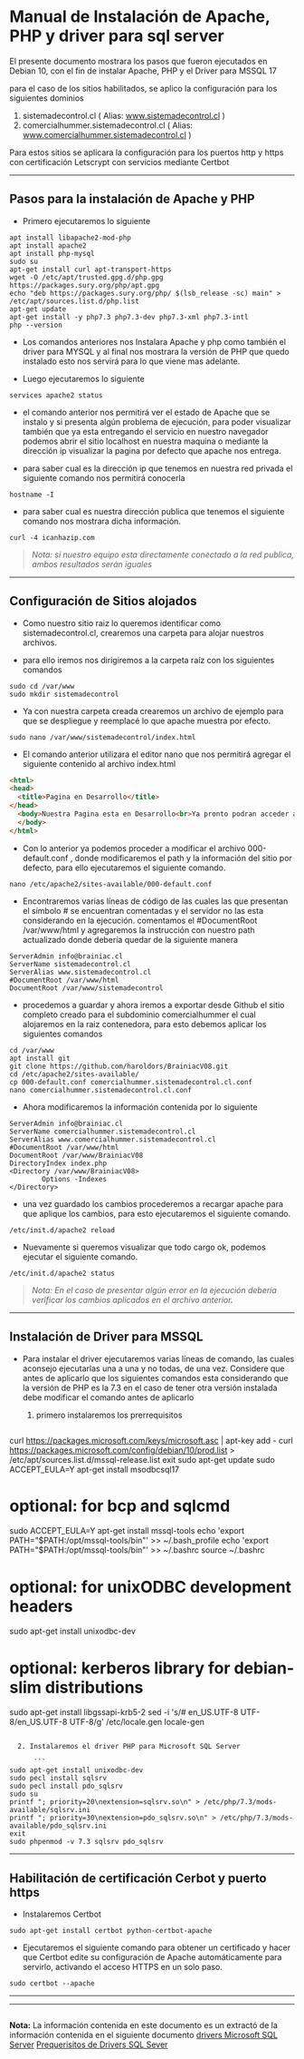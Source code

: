 # Manual de Instalación de Apache, PHP y driver para sql server #

El presente documento mostrara los pasos que fueron ejecutados en Debian 10, con el fin de instalar Apache, PHP y el Driver para MSSQL 17

para el caso de los sitios habilitados, se aplico la configuración para los siguientes dominios

1. sistemadecontrol.cl ( Alias: www.sistemadecontrol.cl )
2. comercialhummer.sistemadecontrol.cl ( Alias: www.comercialhummer.sistemadecontrol.cl )

Para estos sitios se aplicara la configuración para los puertos http y https con certificación Letscrypt con servicios mediante Certbot

---

## Pasos para la instalación de Apache y PHP ##

* Primero ejecutaremos lo siguiente


```
apt install libapache2-mod-php
apt install apache2
apt install php-mysql
sudo su
apt-get install curl apt-transport-https
wget -O /etc/apt/trusted.gpg.d/php.gpg https://packages.sury.org/php/apt.gpg
echo "deb https://packages.sury.org/php/ $(lsb_release -sc) main" > /etc/apt/sources.list.d/php.list
apt-get update
apt-get install -y php7.3 php7.3-dev php7.3-xml php7.3-intl
php --version
```

* Los comandos anteriores nos Instalara Apache y php como también el driver para MYSQL y al final nos mostrara la versión de PHP que quedo instalado esto nos servirá para lo que viene mas adelante.

* Luego ejecutaremos lo siguiente

`services apache2 status`

* el comando anterior nos permitirá ver el estado de Apache que se instalo y si presenta algún problema de ejecución, para poder visualizar también que ya esta entregando el servicio en nuestro navegador podemos abrir el sitio localhost en nuestra maquina o mediante la dirección ip visualizar la pagina por defecto que apache nos entrega.

* para saber cual es la dirección ip que tenemos en nuestra red privada el siguiente comando nos permitirá conocerla

`hostname -I`

* para saber cual es nuestra dirección publica que tenemos el siguiente comando nos mostrara dicha información.

`curl -4 icanhazip.com`

>_Nota: si nuestro equipo esta directamente conectado a la red publica, ambos resultados serán iguales_

---

## Configuración de Sitios alojados ##

* Como nuestro sitio raiz lo queremos identificar como sistemadecontrol.cl, crearemos una carpeta para alojar nuestros archivos.

* para ello iremos nos dirigiremos a la carpeta raíz con los siguientes comandos

```
sudo cd /var/www
sudo mkdir sistemadecontrol
````
* Ya con nuestra carpeta creada crearemos un archivo de ejemplo para que se despliegue y reemplacé lo que apache muestra por efecto.

```
sudo nano /var/www/sistemadecontrol/index.html
```

* El comando anterior utilizara el editor nano que nos permitirá agregar el siguiente contenido al archivo index.html

```html
<html>
<head>
  <title>Pagina en Desarrollo</title>
</head>
  <body>Nuestra Pagina esta en Desarrollo<br>Ya pronto podran acceder al contenido final
  </body>
</html>
```

* Con lo anterior ya podemos proceder a modificar el archivo 000-default.conf , donde modificaremos el path y la información del sitio por defecto, para ello ejecutaremos el siguiente comando.

`nano /etc/apache2/sites-available/000-default.conf`

* Encontraremos varias líneas de código de las cuales las que presentan el símbolo # se encuentran comentadas y el servidor no las esta considerando en la ejecución.
comentamos el #DocumentRoot /var/www/html
y agregaremos la instrucción con nuestro path actualizado donde debería quedar de la siguiente manera

```
ServerAdmin info@brainiac.cl
ServerName sistemadecontrol.cl
ServerAlias www.sistemadecontrol.cl
#DocumentRoot /var/www/html
DocumentRoot /var/www/sistemadecontrol
```
* procedemos a guardar y ahora iremos a exportar desde Github el sitio completo creado para el subdominio comercialhummer el cual alojaremos en la raiz contenedora, para esto debemos aplicar los siguientes comandos

```
cd /var/www
apt install git
git clone https://github.com/haroldors/BrainiacV08.git
cd /etc/apache2/sites-available/
cp 000-default.conf comercialhummer.sistemadecontrol.cl.conf
nano comercialhummer.sistemadecontrol.cl.conf
```
* Ahora modificaremos la información contenida por lo siguiente

```
ServerAdmin info@brainiac.cl
ServerName comercialhummer.sistemadecontrol.cl
ServerAlias www.comercialhummer.sistemadecontrol.cl
#DocumentRoot /var/www/html
DocumentRoot /var/www/BrainiacV08
DirectoryIndex index.php
<Directory /var/www/BrainiacV08>
        Options -Indexes
</Directory>
```

* una vez guardado los cambios procederemos a recargar apache para que aplique los cambios, para esto ejecutaremos el siguiente comando.

`/etc/init.d/apache2 reload`

* Nuevamente si queremos visualizar que todo cargo ok, podemos ejecutar el siguiente comando.

`/etc/init.d/apache2 status`

>_Nota: En el caso de presentar algún error en la ejecución debería verificar los cambios aplicados en el archivo anterior._

----

## Instalación de Driver para MSSQL ##

* Para instalar el driver ejecutaremos varias líneas de comando, las cuales aconsejo ejecutarlas una a una y no todas, de una vez. Considere que antes de aplicarlo que los siguientes comandos esta considerando que la versión de PHP es la 7.3 en el caso de tener otra versión instalada debe modificar el comando antes de aplicarlo

  1. primero instalaremos los prerrequisitos

      ```
curl https://packages.microsoft.com/keys/microsoft.asc | apt-key add -
curl https://packages.microsoft.com/config/debian/10/prod.list > /etc/apt/sources.list.d/mssql-release.list
exit
sudo apt-get update
sudo ACCEPT_EULA=Y apt-get install msodbcsql17
# optional: for bcp and sqlcmd
sudo ACCEPT_EULA=Y apt-get install mssql-tools
echo 'export PATH="$PATH:/opt/mssql-tools/bin"' >> ~/.bash_profile
echo 'export PATH="$PATH:/opt/mssql-tools/bin"' >> ~/.bashrc
source ~/.bashrc
# optional: for unixODBC development headers
sudo apt-get install unixodbc-dev
# optional: kerberos library for debian-slim distributions
sudo apt-get install libgssapi-krb5-2
sed -i 's/# en_US.UTF-8 UTF-8/en_US.UTF-8 UTF-8/g' /etc/locale.gen
locale-gen
```

  2. Instalaremos el driver PHP para Microsoft SQL Server

      ```
sudo apt-get install unixodbc-dev
sudo pecl install sqlsrv
sudo pecl install pdo_sqlsrv
sudo su
printf "; priority=20\nextension=sqlsrv.so\n" > /etc/php/7.3/mods-available/sqlsrv.ini
printf "; priority=30\nextension=pdo_sqlsrv.so\n" > /etc/php/7.3/mods-available/pdo_sqlsrv.ini
exit
sudo phpenmod -v 7.3 sqlsrv pdo_sqlsrv
```


---

## Habilitación de certificación Cerbot y puerto https ##

* Instalaremos Certbot

`sudo apt-get install certbot python-certbot-apache`

* Ejecutaremos el siguiente comando para obtener un certificado y hacer que Certbot edite su configuración de Apache automáticamente para servirlo, activando el acceso HTTPS en un solo paso.

`sudo certbot --apache`


---

---

>```
**Nota:** La información contenida en este documento es un extractó de la información contenida en el siguiente documento
[drivers Microsoft SQL Server](https://docs.microsoft.com/en-us/sql/connect/php/installation-tutorial-linux-mac?view=sql-server-ver15#installing-the-drivers-on-debian-8-9-and-10)
[Prequerisitos de Drivers SQL Sever](https://docs.microsoft.com/en-us/sql/connect/php/installation-tutorial-linux-mac?view=sql-server-ver15#installing-the-drivers-on-debian-8-9-and-10)
```
